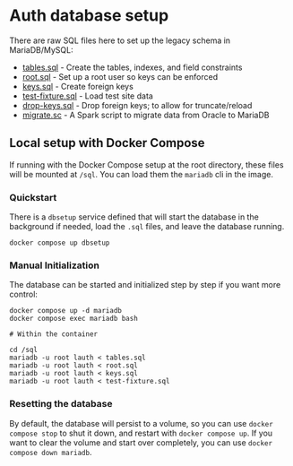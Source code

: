 # Auth database setup

There are raw SQL files here to set up the legacy schema in MariaDB/MySQL:

- [tables.sql](tables.sql) - Create the tables, indexes, and field constraints
- [root.sql](root.sql) - Set up a root user so keys can be enforced
- [keys.sql](keys.sql) - Create foreign keys
- [test-fixture.sql](test-fixture.sql) - Load test site data
- [drop-keys.sql](drop-keys.sql) - Drop foreign keys; to allow for truncate/reload
- [migrate.sc](migrate.sc) - A Spark script to migrate data from Oracle to MariaDB

## Local setup with Docker Compose

If running with the Docker Compose setup at the root directory, these files will
be mounted at `/sql`. You can load them the `mariadb` cli in the image.

### Quickstart

There is a `dbsetup` service defined that will start the database in the
background if needed, load the `.sql` files, and leave the database running.

```
docker compose up dbsetup
```

### Manual Initialization

The database can be started and initialized step by step if you want more
control:

```
docker compose up -d mariadb
docker compose exec mariadb bash

# Within the container

cd /sql
mariadb -u root lauth < tables.sql
mariadb -u root lauth < root.sql
mariadb -u root lauth < keys.sql
mariadb -u root lauth < test-fixture.sql
```

### Resetting the database

By default, the database will persist to a volume, so you can use `docker
compose stop` to shut it down, and restart with `docker compose up`. If you
want to clear the volume and start over completely, you can use `docker compose
down mariadb`.
